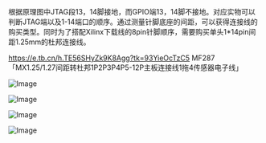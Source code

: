 根据原理图中JTAG段13，14脚接地，而GPIO端13，14脚不接地。对应实物可以判断JTAG端以及1-14端口的顺序。通过测量针脚底座的间距，可以获得连接线的购买类型。同时为了搭配Xilinx下载线的8pin针脚顺序，需要购买单头1*14pin间距1.25mm的杜邦连接线。

https://e.tb.cn/h.TE56SHyZk9K8Agg?tk=93YieOcTzC5 MF287 「MX1.25/1.27间距转杜邦1P2P3P4P5-12P主板连接线1拖4传感器电子线」

![Image](https://github.com/user-attachments/assets/16ed0542-5b2c-4b9f-b408-bead2846e535)



![Image](https://github.com/user-attachments/assets/3cb3aa8d-5730-4121-b380-7fc40569cc86)



![Image](https://github.com/user-attachments/assets/e13c1111-8828-44a7-aa82-7407522aff55)


![Image](https://github.com/user-attachments/assets/eefdbc08-b0be-453d-8240-964de90cf272)
